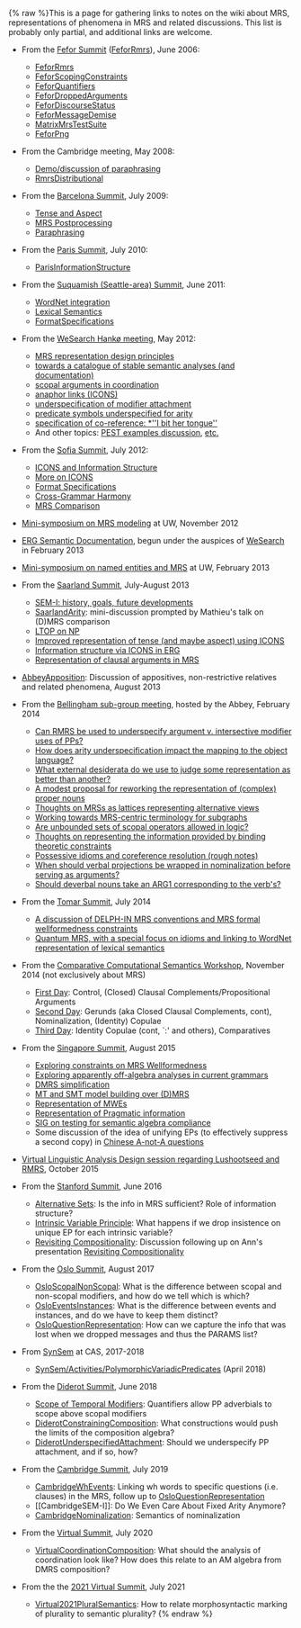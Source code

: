{% raw %}This is a page for gathering links to notes on the wiki about MRS,
representations of phenomena in MRS and related discussions. This list
is probably only partial, and additional links are welcome.

- From the [Fefor Summit](https://blog.inductorsoftware.com/docsproto/summits/FeforTop) ([FeforRmrs](https://blog.inductorsoftware.com/docsproto/summits/FeforRmrs)), June
2006:
  
  - [FeforRmrs](https://blog.inductorsoftware.com/docsproto/summits/FeforRmrs)
  - [FeforScopingConstraints](https://blog.inductorsoftware.com/docsproto/summits/FeforScopingConstraints)
  - [FeforQuantifiers](https://blog.inductorsoftware.com/docsproto/summits/FeforQuantifiers)
  - [FeforDroppedArguments](https://blog.inductorsoftware.com/docsproto/summits/FeforDroppedArguments)
  - [FeforDiscourseStatus](https://blog.inductorsoftware.com/docsproto/summits/FeforDiscourseStatus)
  - [FeforMessageDemise](https://blog.inductorsoftware.com/docsproto/summits/FeforMessageDemise)
  - [MatrixMrsTestSuite](https://blog.inductorsoftware.com/docsproto/matrix/MatrixMrsTestSuite)
  - [FeforPng](https://blog.inductorsoftware.com/docsproto/summits/FeforPng)
- From the Cambridge meeting, May 2008:
  - [Demo/discussion of paraphrasing](../RmrsParaphrasing)
  - [RmrsDistributional](../RmrsDistributional)
- From the [Barcelona Summit](https://blog.inductorsoftware.com/docsproto/summits/BarcelonaTop), July 2009:
  
  - [Tense and Aspect](https://blog.inductorsoftware.com/docsproto/summits/BarcelonaSemantics)
  - [MRS Postprocessing](https://blog.inductorsoftware.com/docsproto/summits/BarcelonaPostprocessing)
  - [Paraphrasing](https://blog.inductorsoftware.com/docsproto/summits/BarcelonaParaphrasing)
- From the [Paris Summit](https://blog.inductorsoftware.com/docsproto/summits/ParisTop), July 2010:
  
  - [ParisInformationStructure](https://blog.inductorsoftware.com/docsproto/summits/ParisInformationStructure)
- From the [Suquamish (Seattle-area) Summit](https://blog.inductorsoftware.com/docsproto/summits/SuquamishTop), June 2011:
  
  - [WordNet integration](https://blog.inductorsoftware.com/docsproto/summits/SuquamishMRSWordNet)
  - [Lexical Semantics](https://blog.inductorsoftware.com/docsproto/summits/SuquamishLexSem)
  - [FormatSpecifications](../FormatSpecifications)
- From the [WeSearch Hankø meeting](/WeSearch/Hank%C3%B8Schedule), May
2012:
  
  - [MRS representation design
principles](https://blog.inductorsoftware.com/docsproto/garage/WeSearch_DesignPrinciples)
  - [towards a catalogue of stable semantic analyses (and
documentation)](https://blog.inductorsoftware.com/docsproto/garage/WeSearch_AnalysisCatalog)
  - [scopal arguments in coordination](https://blog.inductorsoftware.com/docsproto/garage/WeSearch_ScopalArgCoord)
  - [anaphor links (ICONS)](https://blog.inductorsoftware.com/docsproto/garage/WeSearch_ICONS)
  - [underspecification of modifier
attachment](https://blog.inductorsoftware.com/docsproto/garage/WeSearch_UnderspecifedAttachment)
  - [predicate symbols underspecified for
arity](https://blog.inductorsoftware.com/docsproto/garage/WeSearch_UnderspecifiedPreds)
  - [specification of co-reference: \*''I bit her
tongue''](https://blog.inductorsoftware.com/docsproto/garage/WeSearch_VariablePropertySharing)
  - And other topics: [PEST examples
discussion](../WeSearch_PestExamples),
[etc.](/WeSearch/Hank%C3%B8TheRest)
- From the [Sofia Summit](https://blog.inductorsoftware.com/docsproto/summits/SofiaTop), July 2012:
  
  - [ICONS and Information Structure](https://blog.inductorsoftware.com/docsproto/summits/SofiaICONS)
  - [More on ICONS](https://blog.inductorsoftware.com/docsproto/summits/SofiaIconsImplementation)
  - [Format Specifications](https://blog.inductorsoftware.com/docsproto/summits/SofiaMrsRfc)
  - [Cross-Grammar Harmony](https://blog.inductorsoftware.com/docsproto/summits/SofiaVpmHarmony)
  - [MRS Comparison](https://blog.inductorsoftware.com/docsproto/summits/SofiaMrsComparison)
- [Mini-symposium on MRS modeling](https://blog.inductorsoftware.com/docsproto/summits/RmrsLm) at UW, November 2012
- [ERG Semantic Documentation](https://blog.inductorsoftware.com/docsproto/erg/ErgSemantics), begun under the auspices
of [WeSearch](https://blog.inductorsoftware.com/docsproto/garage/WeSearch) in February 2013
- [Mini-symposium on named entities and MRS](https://blog.inductorsoftware.com/docsproto/summits/RmrsNes) at UW, February
2013
- From the [Saarland Summit](https://blog.inductorsoftware.com/docsproto/summits/SaarlandTop), July-August 2013
  
  - [SEM-I: history, goals, future developments](https://blog.inductorsoftware.com/docsproto/summits/SaarlandSemi)
  - [SaarlandArity](https://blog.inductorsoftware.com/docsproto/summits/SaarlandArity): mini-discussion prompted by
Mathieu's talk on (D)MRS comparison
  - [LTOP on NP](https://blog.inductorsoftware.com/docsproto/summits/SaarlandLtopDiscussion)
  - [Improved representation of tense (and maybe aspect) using
ICONS](https://blog.inductorsoftware.com/docsproto/summits/SaarlandTense)
  - [Information structure via ICONS in ERG](https://blog.inductorsoftware.com/docsproto/summits/SaarlandIconsErg)
  - [Representation of clausal arguments in
MRS](https://blog.inductorsoftware.com/docsproto/erg/SaarlandSententialArgument)
- [AbbeyApposition](https://blog.inductorsoftware.com/docsproto/summits/AbbeyApposition): Discussion of appositives,
non-restrictive relatives and related phenomena, August 2013
- From the [Bellingham sub-group meeting](https://blog.inductorsoftware.com/docsproto/summits/TheAbbey_Chrysalis2014),
hosted by the Abbey, February 2014
  
  - [Can RMRS be used to underspecify argument v. intersective
modifier uses of PPs?](https://blog.inductorsoftware.com/docsproto/summits/TheAbbey_Chrysalis2014PpAttachment)
  - [How does arity underspecification impact the mapping to the
object language?](https://blog.inductorsoftware.com/docsproto/summits/TheAbbey_Chrysalis2014Arity)
  - [What external desiderata do we use to judge some representation
as better than another?](https://blog.inductorsoftware.com/docsproto/summits/TheAbbey_Chrysalis2014WhatsThePoint)
  - [A modest proposal for reworking the representation of (complex)
proper nouns](https://blog.inductorsoftware.com/docsproto/summits/TheAbbey_Chrysalis2014ProperNouns)
  - [Thoughts on MRSs as lattices representing alternative
views](https://blog.inductorsoftware.com/docsproto/summits/TheAbbey_Chrysalis2014SchrodingerMrs)
  - [Working towards MRS-centric terminology for
subgraphs](https://blog.inductorsoftware.com/docsproto/summits/TheAbbey_Chrysalis2014Terminology)
  - [Are unbounded sets of scopal operators allowed in
logic?](https://blog.inductorsoftware.com/docsproto/summits/TheAbbey_Chrysalis2014OpenEndedPredicates)
  - [Thoughts on representing the information provided by binding
theoretic constraints](https://blog.inductorsoftware.com/docsproto/summits/TheAbbey_Chrysalis2014BindingTheory)
  - [Possessive idioms and coreference resolution (rough
notes)](https://blog.inductorsoftware.com/docsproto/summits/TheAbbey_Chrysalis2014PossessiveIdioms)
  - [When should verbal projections be wrapped in nominalization
before serving as
arguments?](https://blog.inductorsoftware.com/docsproto/summits/TheAbbey_Chrysalis2014Nominalization)
  - [Should deverbal nouns take an ARG1 corresponding to the
verb's?](https://blog.inductorsoftware.com/docsproto/summits/TheAbbey_Chrysalis2014DeverbalNouns)
- From the [Tomar Summit](https://blog.inductorsoftware.com/docsproto/summits/TomarSchedule), July 2014
  
  - [A discussion of DELPH-IN MRS conventions and MRS formal
wellformedness constraints](https://blog.inductorsoftware.com/docsproto/summits/TomarMrsWellformedness)
  - [Quantum MRS, with a special focus on idioms and linking to
WordNet representation of lexical semantics](https://blog.inductorsoftware.com/docsproto/summits/TomarQuantumMRS)
- From the [Comparative Computational Semantics
Workshop](https://blog.inductorsoftware.com/docsproto/garage/WeSearch_Ccs), November 2014 (not exclusively about MRS)
  
  - [First Day](https://blog.inductorsoftware.com/docsproto/garage/WeSearch_CcsDayOne): Control, (Closed) Clausal
Complements/Propositional Arguments
  - [Second Day](https://blog.inductorsoftware.com/docsproto/garage/WeSearch_CcsDayTwo): Gerunds (aka Closed Clausal
Complements, cont), Nominalization, (Identity) Copulae
  - [Third Day](https://blog.inductorsoftware.com/docsproto/garage/WeSearch_CcsDayTwo): Identity Copulae (cont, \`:'
and others), Comparatives
- From the [Singapore Summit](https://blog.inductorsoftware.com/docsproto/summits/SingaporeSchedule), August 2015
  
  - [Exploring constraints on MRS
Wellformedness](https://blog.inductorsoftware.com/docsproto/summits/SingaporeMrsWellformedness)
  - [Exploring apparently off-algebra analyses in current
grammars](https://blog.inductorsoftware.com/docsproto/summits/SingaporeHookOrthodoxy)
  - [DMRS simplification](https://blog.inductorsoftware.com/docsproto/summits/SingaporeDmrsSimplification)
  - [MT and SMT model building over (D)MRS](https://blog.inductorsoftware.com/docsproto/summits/SingaporeSmtModel)
  - [Representation of MWEs](https://blog.inductorsoftware.com/docsproto/summits/SingaporeRepresentingMwes)
  - [Representation of Pragmatic
information](https://blog.inductorsoftware.com/docsproto/summits/SingaporeRepresentingPragmatics)
  - [SIG on testing for semantic algebra
compliance](https://blog.inductorsoftware.com/docsproto/summits/SingaporeSemanticAlgebraCompliance)
  - Some discussion of the idea of unifying EPs (to effectively
suppress a second copy) in [Chinese A-not-A
questions](https://blog.inductorsoftware.com/docsproto/home/LADChineseAnotA)
- [Virtual Linguistic Analysis Design session regarding Lushootseed
and RMRS](https://blog.inductorsoftware.com/docsproto/home/LADLushootseedSemantics), October 2015
- From the [Stanford Summit](https://blog.inductorsoftware.com/docsproto/summits/StanfordSchedule), June 2016
  
  - [Alternative Sets](https://blog.inductorsoftware.com/docsproto/summits/StanfordAlternativeSets): Is the info in MRS
sufficient? Role of information structure?
  - [Intrinsic Variable
Principle](https://blog.inductorsoftware.com/docsproto/summits/StanfordCrowgeyIntrinsicVariableNotes): What happens
if we drop insistence on unique EP for each intrinsic variable?
  - [Revisiting Compositionality](https://blog.inductorsoftware.com/docsproto/summits/StanfordAlgebraAdditions):
Discussion following up on Ann's presentation [Revisiting
Compositionality](http://www.delph-in.net/2016/compositionality.pdf)
- From the [Oslo Summit](https://blog.inductorsoftware.com/docsproto/summits/OsloSchedule), August 2017
  
  - [OsloScopalNonScopal](https://blog.inductorsoftware.com/docsproto/summits/OsloScopalNonScopal): What is the
difference between scopal and non-scopal modifiers, and how do
we tell which is which?
  - [OsloEventsInstances](https://blog.inductorsoftware.com/docsproto/summits/OsloEventsInstances): What is the
difference between events and instances, and do we have to keep
them distinct?
  - [OsloQuestionRepresentation](https://blog.inductorsoftware.com/docsproto/summits/OsloQuestionRepresentation): How
can we capture the info that was lost when we dropped messages
and thus the PARAMS list?
- From [SynSem](https://blog.inductorsoftware.com/docsproto/home/SynSem) at CAS, 2017-2018
  
  - [SynSem/Activities/PolymorphicVariadicPredicates](https://blog.inductorsoftware.com/docsproto/home/SynSem_Activities_PolymorphicVariadicPredicates)
(April 2018)
- From the [Diderot Summit](https://blog.inductorsoftware.com/docsproto/summits/DiderotSchedule), June 2018
  
  - [Scope of Temporal
Modifiers](http://users.sussex.ac.uk/~johnca/summit-2018/scope.pdf):
Quantifiers allow PP adverbials to scope above scopal modifiers
  - [DiderotConstrainingComposition](https://blog.inductorsoftware.com/docsproto/summits/DiderotConstrainingComposition):
What constructions would push the limits of the composition
algebra?
  - [DiderotUnderspecifiedAttachment](https://blog.inductorsoftware.com/docsproto/summits/DiderotUnderspecifiedAttachment):
Should we underspecify PP attachment, and if so, how?
- From the [Cambridge Summit](https://blog.inductorsoftware.com/docsproto/summits/CambridgeSchedule), July 2019
  
  - [CambridgeWhEvents](https://blog.inductorsoftware.com/docsproto/summits/CambridgeWhEvents): Linking wh words to
specific questions (i.e. clauses) in the MRS, follow up to
[OsloQuestionRepresentation](https://blog.inductorsoftware.com/docsproto/summits/OsloQuestionRepresentation)
  - [[CambridgeSEM-I]]: Do We Even Care About Fixed Arity Anymore?
  - [CambridgeNominalization](https://blog.inductorsoftware.com/docsproto/summits/CambridgeNominalization): Semantics of
nominalization
- From the [Virtual Summit](https://blog.inductorsoftware.com/docsproto/summits/VirtualSchedule), July 2020
  
  - [VirtualCoordinationComposition](https://blog.inductorsoftware.com/docsproto/summits/VirtualCoordinationComposition):
What should the analysis of coordination look like? How does
this relate to an AM algebra from DMRS composition?
- From the the [2021 Virtual Summit](https://blog.inductorsoftware.com/docsproto/summits/Virtual2021Schedule), July 2021
  
  - [Virtual2021PluralSemantics](https://blog.inductorsoftware.com/docsproto/summits/Virtual2021PluralSemantics):
How to relate morphosyntactic marking of plurality to semantic plurality?
<update date omitted for speed>{% endraw %}